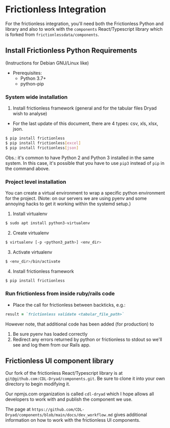 # Frictionless Integration

For the frictionless integration, you'll need both the Frictionless
Python and library and also to work with the `components` React/Typescript
library which is forked from `frictionlessdata/components`.

## Install Frictionless Python Requirements
(Instructions for Debian GNU/Linux like)

- Prerequisites:
  - Python 3.7+
  - python-pip
    
### System wide installation
1. Install frictionless framework (general and for the tabular files Dryad wish to analyse)
- For the last update of this document, there are 4 types: csv, xls, xlsx, json.
```bash
$ pip install frictionless
$ pip install frictionless[excel]
$ pip install frictionless[json]
```

Obs.: it's common to have Python 2 and Python 3 installed in the same system.
In this case, it's possible that you have to use `pip3` instead of `pip` in the
command above.

### Project level installation
You can create a virtual environment to wrap a specific python environment for the project.
(Note: on our servers we are using pyenv and some annoying hacks to get it working
within the systemd setup.)

1. Install virtualenv
```bash
$ sudo apt install python3-virtualenv 
```
2. Create virtualenv
```bash
$ virtualenv [-p <python3_path>] <env_dir>
```

3. Activate virtualenv
```bash
$ <env_dir>/bin/activate
```

4. Install frictionless framework
```bash
$ pip install frictionless
```

### Run frictionless from inside ruby/rails code
- Place the call for frictionless between backticks, e.g.:
```ruby
result = `frictionless validate <tabular_file_path>`
```
However note, that additional code has been added (for production) to
1. Be sure pyenv has loaded correctly
2. Redirect any errors returned by python or frictionless to stdout so
we'll see and log them from our Rails app.
   
## Frictionless UI component library

Our fork of the frictionless React/Typescript library is at
`git@github.com:CDL-Dryad/components.git`.  Be sure to clone it into
your own directory to begin modifying it.

Our npmjs.com organization is called `cdl-dryad` which I hope allows all
developers to work with and publish the component we use.

The page at `https://github.com/CDL-Dryad/components/blob/main/docs/dev_workflow.md` gives
additional information on how to work with the frictionless UI components.



